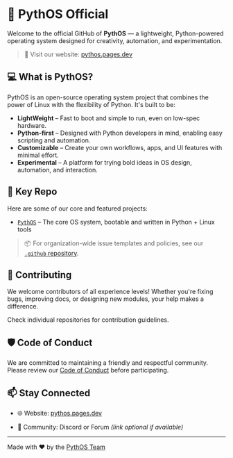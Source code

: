 # 🐍 PythOS Official

Welcome to the official GitHub of **PythOS** — a lightweight, Python-powered operating system designed for creativity, automation, and experimentation.

> 🔗 Visit our website: [pythos.pages.dev](https://pythos.pages.dev)

## 💻 What is PythOS?

PythOS is an open-source operating system project that combines the power of Linux with the flexibility of Python. It's built to be:

- **LightWeight** – Fast to boot and simple to run, even on low-spec hardware.
- **Python-first** – Designed with Python developers in mind, enabling easy scripting and automation.
- **Customizable** – Create your own workflows, apps, and UI features with minimal effort.
- **Experimental** – A platform for trying bold ideas in OS design, automation, and interaction.

## 📁 Key Repo

Here are some of our core and featured projects:

- [`PythOS`](https://github.com/PythOS-Official/PythOS) – The core OS system, bootable and written in Python + Linux tools

> 📦 For organization-wide issue templates and policies, see our [`.github` repository](https://github.com/PythOS-Official/.github).

## 🤝 Contributing

We welcome contributors of all experience levels! Whether you're fixing bugs, improving docs, or designing new modules, your help makes a difference.

Check individual repositories for contribution guidelines.

## 🛡️ Code of Conduct

We are committed to maintaining a friendly and respectful community.  
Please review our [Code of Conduct](https://github.com/PythOS-Official/.github/blob/main/CODE_OF_CONDUCT.md) before participating.

## 📫 Stay Connected

- 🌐 Website: [pythos.pages.dev](https://pythos.pages.dev)

- 💬 Community: Discord or Forum *(link optional if available)*

---

Made with ❤️ by the [PythOS Team](https://github.com/PythOS-Official)

